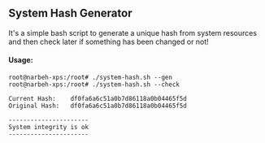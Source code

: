 ## System Hash Generator

It's a simple bash script to generate a unique hash from system resources and then check later if something has been changed or not!

#### Usage:

```
root@narbeh-xps:/root# ./system-hash.sh --gen
root@narbeh-xps:/root# ./system-hash.sh --check

Current Hash: 	 df0fa6a6c51a0b7d86118a0b04465f5d
Original Hash: 	 df0fa6a6c51a0b7d86118a0b04465f5d

----------------------
System integrity is ok
----------------------
```